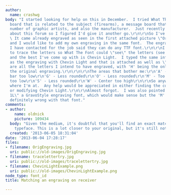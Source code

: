 ```yaml
---
author:
  name: crashwg
body: "I started looking for help on this in December.  I tried What The Font, a message
  board that is related to the subject (firearms), a message board that has a fair
  number of graphic artists, and also the manufacturer.  Just recently I was told
  about this forum so I figured I'd give it another go.\r\n\r\nSo I've got a gun part.
  \ It came already engraved as seen in the first attached picture \"OrigEngraving\",
  and I would like to add my own engraving in the same font.  The engraving company
  I have contacted for the job said they can do any TTF font.\r\n\r\nI did my best
  to trace the letters so What The Font could \"see\" the letters (see \"tracelettertry\")
  and the best I've come up with is Chevin Light.  I typed the same information up
  as the engraving with Chevin Light and that is attached as well as \"ChevinLightExample\".\r\n\r\n\"ACDEFGHIMNORSTU\"
  are all the letters I intend to have engraved, with 'H' being the only one not on
  the original engraving.\r\n\r\n\r\nThe areas that bother me:\r\n'A' - Curved sides,
  bar too low\r\n'G' - Less rounded\r\n'O' - Less rounded\r\n'M' - Too narrow, center
  too low\r\n'S' - Less rounded\r\n'W' - Center too high\r\n\r\nSo anyway, that's
  where I'm at.  Any help would be appreciated in either finding the correct font
  or modifying Chevin Light.\r\n\r\nAlmost forgot.  I was also pointed to \"US BLOCK
  1L\" a GravoStyle engraving font, which would make sense but the 'M' 'W' & 'G' are
  definitely wrong with that font."
comments:
- author:
    name: oldnick
    picture: 109434
  body: "Given the medium, it's doubtful that you'll find an exact match in a digital
    typeface. This is a lot closer to your original, but it's still not cigar-worthy...\r\n\r\nhttp://www.myfonts.com/fonts/nicksfonts/planscribe-nf/regular/glyphs.html"
  created: '2013-06-05 18:31:04'
date: '2013-06-04 17:28:17'
files:
- filename: OrigEngraving.jpg
  uri: public://old-images/OrigEngraving.jpg
- filename: tracelettertry.jpg
  uri: public://old-images/tracelettertry.jpg
- filename: ChevinLightExample.png
  uri: public://old-images/ChevinLightExample.png
node_type: font_id
title: Matching an engraving on receiver

---
```

